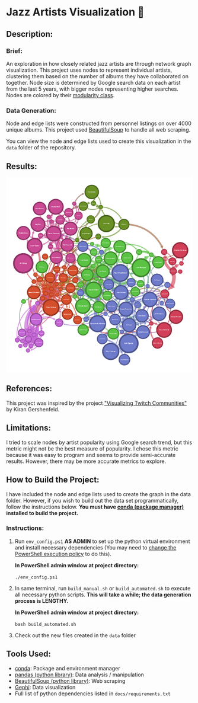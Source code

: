 # Jazz Artists Visualization 🎷

## Description:

### Brief:
An exploration in how closely related jazz artists are through network graph visualization. This project uses nodes to represent individual artists, clustering them based on the number of albums they have collaborated on together. Node size is determined by Google search data on each artist from the last 5 years, with bigger nodes representing higher searches. Nodes are colored by their [modularity class](https://en.wikipedia.org/wiki/Modularity_(networks)).

### Data Generation:
Node and edge lists were constructed from personnel listings on over 4000 unique albums. This project used [BeautifulSoup](https://pypi.org/project/beautifulsoup4/) to handle all web scraping.

You can view the node and edge lists used to create this visualization in the `data` folder of the repository.

## Results:
![Visualization PNG](./docs/colored_graph.png)

## References:

This project was inspired by the project ["Visualizing Twitch Communities"](https://github.com/KiranGershenfeld/VisualizingTwitchCommunities) by Kiran Gershenfeld.

## Limitations:

I tried to scale nodes by artist popularity using Google search trend, but this metric might not be the best measure of popularity. I chose this metric because it was easy to program and seems to provide semi-accurate results. However, there may be more accurate metrics to explore.

## How to Build the Project:

I have included the node and edge lists used to create the graph in the data folder. However, if you wish to build out the data set programmatically, follow the instructions below. **You must have [conda (package manager)](https://docs.conda.io/projects/conda/en/stable/) installed to build the project.**

### Instructions:
1. Run `env_config.ps1` **AS ADMIN** to set up the python virtual environment and install necessary dependencies (You may need to [change the PowerShell execution policy](https://lazyadmin.nl/powershell/running-scripts-is-disabled-on-this-system/) to do this). 

    **In PowerShell admin window at project directory:**

    ```./env_config.ps1```

2. In same terminal, run `build_manual.sh` or `build_automated.sh` to execute all necessary python scripts. **This will take a while; the data generation process is LENGTHY.** 

    **In PowerShell admin window at project directory:**

    ```bash build_automated.sh```

3. Check out the new files created in the `data` folder

## Tools Used:
* [conda](https://docs.conda.io/projects/conda/en/stable/): Package and environment manager
* [pandas (python library)](https://pandas.pydata.org/): Data analysis / manipulation
* [BeautifulSoup (python library)](https://pypi.org/project/beautifulsoup4/): Web scraping
* [Gephi](https://gephi.org/): Data visualization
* Full list of python dependencies listed in `docs/requirements.txt`